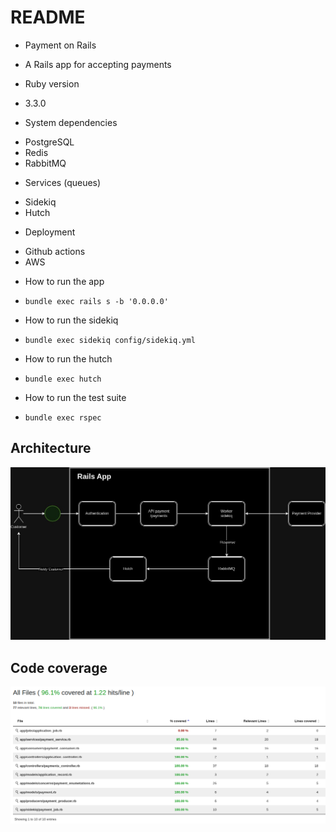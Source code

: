 # README

* Payment on Rails
- A Rails app for accepting payments

* Ruby version
- 3.3.0

* System dependencies
- PostgreSQL
- Redis
- RabbitMQ

* Services (queues)
- Sidekiq
- Hutch 

* Deployment 
- Github actions
- AWS

* How to run the app
- `bundle exec rails s -b '0.0.0.0'`

* How to run the sidekiq
- `bundle exec sidekiq config/sidekiq.yml`

* How to run the hutch
- `bundle exec hutch`

* How to run the test suite
- `bundle exec rspec`

## Architecture
![Architecture diagram](./images/architecture.jpg)

## Code coverage
![Code coverage](./images/coverage.png)